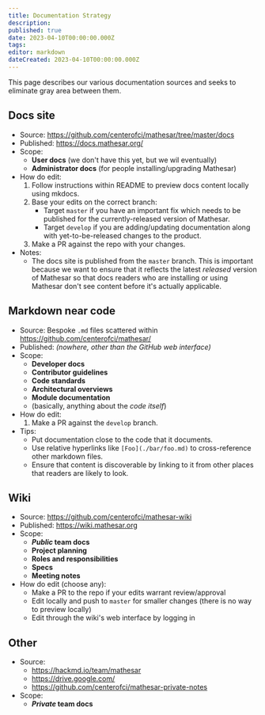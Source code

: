 ```yaml
---
title: Documentation Strategy
description: 
published: true
date: 2023-04-10T00:00:00.000Z
tags: 
editor: markdown
dateCreated: 2023-04-10T00:00:00.000Z
---
```


This page describes our various documentation sources and seeks to eliminate gray area between them.

## Docs site

- Source: https://github.com/centerofci/mathesar/tree/master/docs
- Published: https://docs.mathesar.org/
- Scope:
    - **User docs** (we don't have this yet, but we wil eventually)
    - **Administrator docs** (for people installing/upgrading Mathesar)
- How do edit:
    1. Follow instructions within README to preview docs content locally using mkdocs.
    1. Base your edits on the correct branch:
        - Target `master` if you have an important fix which needs to be published for the currently-released version of Mathesar.
        - Target `develop` if you are adding/updating documentation along with yet-to-be-released changes to the product.
    1. Make a PR against the repo with your changes.
- Notes:
    - The docs site is published from the `master` branch. This is important because we want to ensure that it reflects the latest *released* version of Mathesar so that docs readers who are installing or using Mathesar don't see content before it's actually applicable.

## Markdown near code

- Source: Bespoke `.md` files scattered within https://github.com/centerofci/mathesar/
- Published: *(nowhere, other than the GitHub web interface)*
- Scope:
    - **Developer docs**
    - **Contributor guidelines**
    - **Code standards**
    - **Architectural overviews**
    - **Module documentation**
    - (basically, anything about the *code itself*)
- How do edit:
    1. Make a PR against the `develop` branch.
- Tips:
    - Put documentation close to the code that it documents.
    - Use relative hyperlinks like `[Foo](./bar/foo.md)` to cross-reference other markdown files.
    - Ensure that content is discoverable by linking to it from other places that readers are likely to look.

## Wiki

- Source: https://github.com/centerofci/mathesar-wiki
- Published: https://wiki.mathesar.org
- Scope:
    - ***Public* team docs**
    - **Project planning**
    - **Roles and responsibilities**
    - **Specs**
    - **Meeting notes**
- How do edit (choose any):
    - Make a PR to the repo if your edits warrant review/approval
    - Edit locally and push to `master` for smaller changes (there is no way to preview locally)
    - Edit through the wiki's web interface by logging in

## Other

- Source:
    - https://hackmd.io/team/mathesar
    - https://drive.google.com/
    - https://github.com/centerofci/mathesar-private-notes
- Scope:
    - ***Private* team docs**


